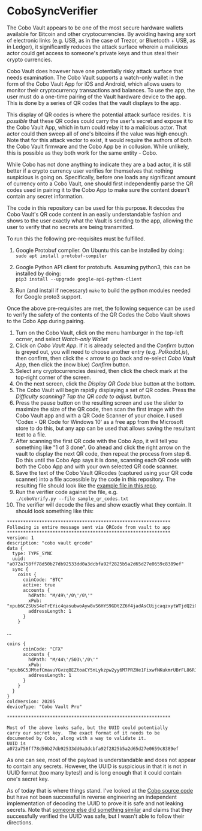 # CoboSyncVerifier
The Cobo Vault appears to be one of the most secure hardware wallets available for Bitcoin and other cryptocurrencies.  By avoiding having any sort of electronic links (e.g. USB, as in the case of Trezor, or Bluetooth + USB, as in Ledger), it significantly reduces the attack surface wherein a malicious actor could get access to someone's private keys and thus steal their crypto currencies.

Cobo Vault does however have one potentially risky attack surface that needs examination.  The Cobo Vault supports a watch-only wallet in the form of the Cobo Vault App for iOS and Android, which allows users to monitor their cryptocurrency transactions and balances.  To use the app, the user must do a one-time pairing of the Vault hardware device to the app.  This is done by a series of QR codes that the vault displays to the app.

This display of QR codes is where the potential attack surface resides.  It is *possible* that these QR codes could carry the user's secret and expose it to the Cobo Vault App, which in turn could relay it to a malicious actor.  That actor could then sweep all of one's bitcoins if the value was high enough.  Note that for this attack vector to exist, it would require the authors of both the Cobo Vault firmware and the Cobo App be in collusion.  While unlikely, this is possible as they both work for the same entity - Cobo.

While Cobo has not done anything to indicate they are a bad actor,  it is still better if a crypto currency user verifies for themselves that nothing suspicious is going on.  Specifically, before one loads any significant amount of currency onto a Cobo Vault, one should first independently parse the QR codes used in pairing it to the Cobo App to make sure the content doesn't contain any secret information.

The code in this repository can be used for this purpose.  It decodes the Cobo Vault's QR code content in an easily understandable fashion and shows to the user exactly what the Vault is sending to the app, allowing the user to verify that no secrets are being transmitted.

To run this the following pre-requisites must be fulfilled.

1) Google Protobuf compiler.  On Ubuntu this can be installed by doing:<br>
`sudo apt install protobuf-compiler`

2) Google Python API client for protobufs. Assuming python3, this can be installed by doing:<br>
`pip3 install --upgrade google-api-python-client`

3) Run (and install if necessary) `make` to build the python modules needed for Google proto3 support.

Once the above pre-requisites are met, the following sequence can be used to verify the safety of the contents of the QR Codes the Cobo Vault shows to the Cobo App during pairing.
1) Turn on the Cobo Vault, click on the menu hamburger in the top-left ocrner, and select *Watch-only Wallet*
2) Click on *Cobo Vault App*.  If it is already selected and the *Confirm* button is greyed out, you will need to choose another entry (e.g. *Polkadot.js*), then confirm, then click the *<* arrow to go back and re-select *Cobo Vault App*, then click the (now blue) *Confirm* button.
3) Select any cryptocurrencies desired, then click the check mark at the top-right corner of the screen.
4) On the next screen, click the *Display QR Code* blue button at the bottom.
5) The Cobo Vault will begin rapidly displaying a set of QR codes. Press the *Difficulty scanning? Tap the QR code to adjust.* button.
6) Press the pause button on the resulting screen and use the slider to maximize the size of the QR code, then scan the first image with the Cobo Vault app and with a QR Code Scanner of your choice.  I used 'Codex - QR Code for Windows 10' as a free app from the Microsoft store to do this, but any app can be used that allows saving the resultant text to a file. 
7) After scanning the first QR code with the Cobo App, it will tell you something like "1 of 3 done". Go ahead and click the right arrow on the vault to display the next QR code, then repeat the process from step 6.  Do this until the Cobo App says it is done, scanning each QR code with both the Cobo App and with your own selected QR code scanner.
8) Save the text of the Cobo Vault QRcodes (captured using your QR code scanner) into a file accessible by the code in this repository.  The resulting file should look like the [example file in this repo](sample_qr_codes.txt).
9) Run the verifier code against the file, e.g.<br>`./coboVerify.py --file sample_qr_codes.txt`
10) The verifier will decode the files and show exactly what they contain. It should look something like this:<br>
```
*************************************************************
Following is entire message sent via QRCode from vault to app
*************************************************************
version: 1
description: "cobo vault qrcode"
data {
  type: TYPE_SYNC
  uuid: "a072a758ff78d50b27db92533dd0a3dcbfa92f2825b5a2d65d27e0659c8389ef"
  sync {
    coins {
      coinCode: "BTC"
      active: true
      accounts {
        hdPath: "M/49\'/0\'/0\'"
        xPub: "xpub6CZSUsS4oTrEYic4qasubwoAyw8vS6HYS9GDt2Z6f4jadAsCUijcaqzxytWTjdQ2iGWPhAJUeRc6uCTXenAr624vMwzzzg7mf5KA8h3MNfy"
        addressLength: 1
      }
    }
```
...
```
coins {
      coinCode: "CFX"
      accounts {
        hdPath: "M/44\'/503\'/0\'"
        xPub: "xpub6C5JMtefCmavuYGvzqBEZtoaCY5nLykzpw2yy6M7PRZHe1FixwfNKukmrUBrFL86R1s93dNsrsHxRmMx1NknioeaFdisqsUpfMY9Xs787pZ"
        addressLength: 1
      }
    }
  }
}
coldVersion: 20205
deviceType: "Cobo Vault Pro"

*************************************************************

Most of the above looks safe, but the UUID could potentially
carry our secret key.  The exact format of it needs to be
documented by Cobo, along with a way to validate it.
UUID is a072a758ff78d50b27db92533dd0a3dcbfa92f2825b5a2d65d27e0659c8389ef
```

As one can see, most of the payload is understandable and does not appear to contain any secrets.  However, the UUID is suspicious in that it is not in UUID format (too many bytes!) and is long enough that it could contain one's secret key.

As of today that is where things stand.  I've looked at the [Cobo source code](https://github.com/CoboVault/cobo-vault-cold/) but have not been successful in reverse engineering an independent implementation of decoding the UUID to prove it is safe and not leaking secrets.  Note that [someone else did something similar](https://github.com/CoboVault/cobo-vault-cold/issues/14) and claims that they successfully verified the UUID was safe, but I wasn't able to follow their directions.
